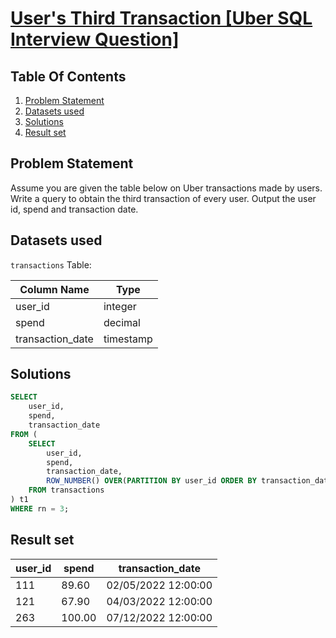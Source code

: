 # [User's Third Transaction [Uber SQL Interview Question]](https://datalemur.com/questions/sql-third-transaction)

## Table Of Contents
1. [Problem Statement]()
2. [Datasets used]()
3. [Solutions]()
4. [Result set]()

## Problem Statement

Assume you are given the table below on Uber transactions made by users. Write a query to obtain the third transaction of every user. Output the user id, spend and transaction date.

## Datasets used

```transactions``` Table:

|  Column Name  | Type          |
| ------------- | ------------- |
| user_id |	integer |
| spend |	decimal |
| transaction_date |	timestamp |

## Solutions

```sql
SELECT
    user_id,
    spend,
    transaction_date
FROM (
    SELECT
        user_id,
        spend,
        transaction_date,
        ROW_NUMBER() OVER(PARTITION BY user_id ORDER BY transaction_date) AS rn 
    FROM transactions
) t1
WHERE rn = 3;
```

## Result set

| user_id | spend | transaction_date |
| ------- | ----- | ---------------- |
| 111	| 89.60 |	02/05/2022 12:00:00 |
| 121 |	67.90 |	04/03/2022 12:00:00 |
| 263 |	100.00 |	07/12/2022 12:00:00 |